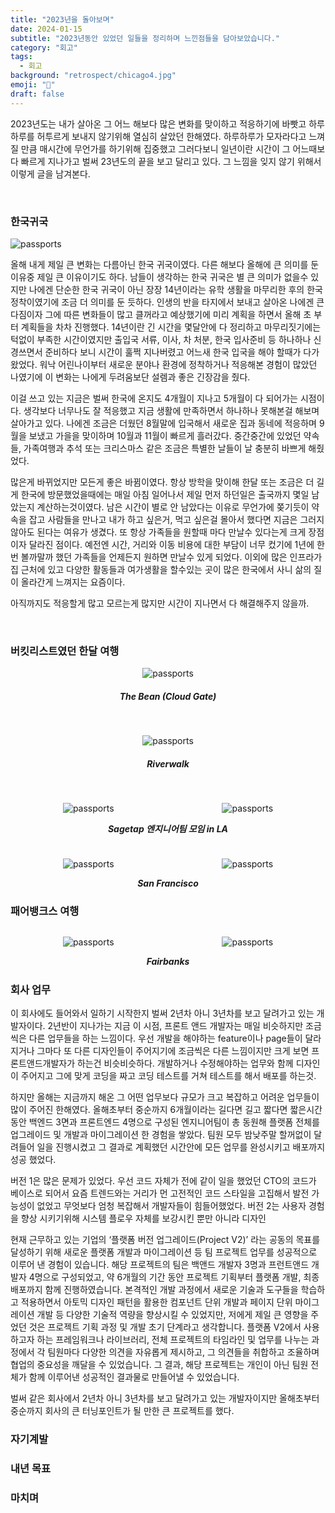 ```yaml
---
title: "2023년을 돌아보며"
date: 2024-01-15
subtitle: "2023년동안 있었던 일들을 정리하며 느낀점들을 담아보았습니다."
category: "회고"
tags:
  - 회고
background: "retrospect/chicago4.jpg"
emoji: "💭"
draft: false
---
```


2023년도는 내가 살아온 그 어느 해보다 많은 변화를 맞이하고 적응하기에 바빳고 하루하루를 허투르게 보내지 않기위해 열심히 살았던 한해였다. 하루하루가 모자라다고 느껴질 만큼 매시간에 무언가를 하기위해 집중했고 그러다보니 일년이란 시간이 그 어느때보다 빠르게 지나가고 벌써 23년도의 끝을 보고 달리고 있다. 그 느낌을 잊지 않기 위해서 이렇게 글을 남겨본다.

</br>

### **한국귀국**

<div style="width:100%; margin:auto;">

![passports](../../assets/images/retrospect/passports.jpg)

</div>

올해 내게 제일 큰 변화는 다름아닌 한국 귀국이였다. 다른 해보다 올해에 큰 의미를 둔 이유중 제일 큰 이유이기도 하다. 남들이 생각하는 한국 귀국은 별 큰 의미가 없을수 있지만 나에겐 단순한 한국 귀국이 아닌 장장 14년이라는 유학 생활을 마무리한 후의 한국 정착이였기에 조금 더 의미를 둔 듯하다. 인생의 반을 타지에서 보내고 살아온 나에겐 큰 다짐이자 그에 따른 변화들이 많고 클꺼라고 예상했기에 미리 계획을 하면서 올해 초 부터 계획들을 차차 진행했다. 14년이란 긴 시간을 몇달안에 다 정리하고 마무리짓기에는 턱없이 부족한 시간이였지만 출입국 서류, 이사, 차 처분, 한국 입사준비 등 하나하나 신경쓰면서 준비하다 보니 시간이 훌쩍 지나버렸고 어느새 한국 입국을 해야 할때가 다가왔었다. 워낙 어린나이부터 새로운 분야나 환경에 정착하거나 적응해본 경험이 많았던 나였기에 이 변화는 나에게 두려움보단 설렘과 좋은 긴장감을 줬다.

이걸 쓰고 있는 지금은 벌써 한국에 온지도 4개월이 지나고 5개월이 다 되어가는 시점이다. 생각보다 너무나도 잘 적응했고 지금 생활에 만족하면서 하나하나 못해본걸 해보며 살아가고 있다. 나에겐 조금은 더웠던 8월말에 입국해서 새로운 집과 동네에 적응하며 9월을 보냈고 가을을 맞이하며 10월과 11월이 빠르게 흘러갔다. 중간중간에 있었던 약속들, 가족여행과 추석 또는 크리스마스 같은 조금은 특별한 날들이 날 충분히 바쁘게 해줬었다.

많은게 바뀌었지만 모든게 좋은 바뀜이였다. 항상 방학을 맞이해 한달 또는 조금은 더 길게 한국에 방문했었을때에는 매일 아침 일어나서 제일 먼저 하던일은 출국까지 몇일 남았는지 계산하는것이였다. 남은 시간이 별로 안 남았다는 이유로 무언가에 쫒기듯이 약속을 잡고 사람들을 만나고 내가 하고 싶은거, 먹고 싶은걸 몰아서 했다면 지금은 그러지 않아도 된다는 여유가 생겼다. 또 항상 가족들을 원할때 마다 만날수 있다는게 크게 장점이자 달라진 점이다. 예전엔 시간, 거리와 이동 비용에 대한 부담이 너무 컸기에 1년에 한번 볼까말까 했던 가족들을 언제든지 원하면 만날수 있게 되었다. 이외에 많은 인프라가 집 근처에 있고 다양한 활동들과 여가생활을 할수있는 곳이 많은 한국에서 사니 삶의 질이 올라간게 느껴지는 요즘이다.

아직까지도 적응할게 많고 모르는게 많지만 시간이 지나면서 다 해결해주지 않을까.

</br>

### **버킷리스트였던 한달 여행**

<div style="width:100%; margin:auto; text-align:center;">

![passports](../../assets/images/retrospect/chicago1.jpg)

##### The Bean (Cloud Gate)

</div>

</br>

<div style="width:100%; margin:auto; text-align:center;">

![passports](../../assets/images/retrospect/chicago2.jpg)

##### Riverwalk

</div>

</br>

<div style="float:left; width:100%; margin:auto; text-align:center;">

<div style="width:49.5%; float:left;">

![passports](../../assets/images/retrospect/la1.jpg)

</div>
<div style="width:49.5%; float:right">

![passports](../../assets/images/retrospect/la2.jpg)

</div>

##### Sagetap 엔지니어팀 모임 in LA

</div>

</br>

<div style="float:left; width:100%; margin:auto; text-align:center;">

<div style="width:49.5%; float:left;">

![passports](../../assets/images/retrospect/sf2.jpg)

</div>

<div style="width:49.5%; float: right">

![passports](../../assets/images/retrospect/sf3.jpg)

</div>

##### San Francisco

</div>

</br>

### **패어뱅크스 여행**

<div style="float:left; width:100%; margin:auto; text-align:center;">

<div style="width:49.5%; float:left;">

![passports](../../assets/images/retrospect/fairbanks2.jpg)

</div>

<div style="width:49.5%; float:right;">

![passports](../../assets/images/retrospect/fairbanks3.jpg)

</div>

##### Fairbanks

</div>

</br>

### **회사 업무**

이 회사에도 들어와서 일하기 시작한지 벌써 2년차 아니 3년차를 보고 달려가고 있는 개발자이다. 2년반이 지나가는 지금 이 시점, 프론트 앤드 개발자는 매일 비슷하지만 조금씩은 다른 업무들을 하는 느낌이다. 우선 개발을 해야하는 feature이나 page들이 달라지거나 그마다 또 다른 디자인들이 주어지기에 조금씩은 다른 느낌이지만 크게 보면 프론트앤드개발자가 하는건 비슷비슷하다. 개발하거나 수정해야하는 업무와 함께 디자인이 주어지고 그에 맞게 코딩을 짜고 코딩 테스트를 거쳐 테스트를 해서 배포를 하는것.

하지만 올해는 지금까지 해온 그 어떤 업무보다 규모가 크고 복잡하고 어려운 업무들이 많이 주어진 한해였다. 올해초부터 중순까지 6개월이라는 길다면 길고 짧다면 짧은시간동안 백엔드 3면과 프론트엔드 4명으로 구성된 엔지니어팀이 총 동원해 플랫폼 전체를 업그레이드 및 개발과 마이그레이션 한 경험을 쌓았다. 팀원 모두 밤낮주말 할꺼없이 달려들어 일을 진행시켰고 그 결과로 계획했던 시간안에 모든 업무를 완성시키고 배포까지 성공 했었다.

버전 1은 많은 문제가 있었다. 우선 코드 자체가 전에 같이 일을 했었던 CTO의 코드가 베이스로 되어서 요즘 트렌드와는 거리가 먼 고전적인 코드 스타일을 고집해서 발전 가능성이 없었고 무엇보다 엄청 복잡해서 개발자들이 힘들어했었다. 버전 2는 사용자 경험을 향상 시키기위해 시스템 플로우 자체를 보강시킨 뿐만 아니라 디자인

현재 근무하고 있는 기업의 ‘플랫폼 버전 업그레이드(Project V2)’ 라는 공동의 목표를 달성하기 위해 새로운 플랫폼 개발과 마이그레이션 등 팀 프로젝트 업무를 성공적으로 이루어 낸 경험이 있습니다. 해당 프로젝트의 팀은 백앤드 개발자 3명과 프런트앤드 개발자 4명으로 구성되었고, 약 6개월의 기간 동안 프로젝트 기획부터 플랫폼 개발, 최종 배포까지 함께 진행하였습니다. 본격적인 개발 과정에서 새로운 기술과 도구들을 학습하고 적용하면서 아토믹 디자인 패턴을 활용한 컴포넌트 단위 개발과 페이지 단위 마이그레이션 개발 등 다양한 기술적 역량을 향상시킬 수 있었지만, 저에게 제일 큰 영향을 주었던 것은 프로젝트 기획 과정 및 개발 초기 단계라고 생각합니다. 플랫폼 V2에서 사용하고자 하는 프레임워크나 라이브러리, 전체 프로젝트의 타임라인 및 업무를 나누는 과정에서 각 팀원마다 다양한 의견을 자유롭게 제시하고, 그 의견들을 취합하고 조율하며 협업의 중요성을 깨달을 수 있었습니다. 그 결과, 해당 프로젝트는 개인이 아닌 팀원 전체가 함께 이루어낸 성공적인 결과물로 만들어낼 수 있었습니다.

벌써 같은 회사에서 2년차 아니 3년차를 보고 달려가고 있는 개발자이지만 올해초부터 중순까지 회사의 큰 터닝포인트가 될 만한 큰 프로젝트를 했다.

### **자기계발**

### **내년 목표**

### **마치며**
